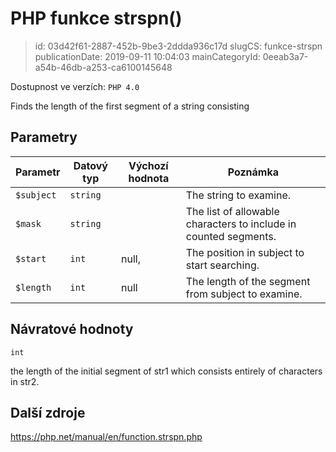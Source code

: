 PHP funkce strspn()
================================

> id: 03d42f61-2887-452b-9be3-2ddda936c17d
> slugCS: funkce-strspn
> publicationDate: 2019-09-11 10:04:03
> mainCategoryId: 0eeab3a7-a54b-46db-a253-ca6100145648

Dostupnost ve verzích: `PHP 4.0`

Finds the length of the first segment of a string consisting


Parametry
--------------

| Parametr | Datový typ | Výchozí hodnota | Poznámka |
|-----|-----|-----|-----|
| `$subject` | `string` |  | The string to examine. |
| `$mask` | `string` |  | The list of allowable characters to include in counted segments. |
| `$start` | `int` | null, | The position in subject to start searching. |
| `$length` | `int` | null | The length of the segment from subject to examine. |


Návratové hodnoty
----------------

`int`

the length of the initial segment of str1
which consists entirely of characters in str2.

Další zdroje
------------

https://php.net/manual/en/function.strspn.php
